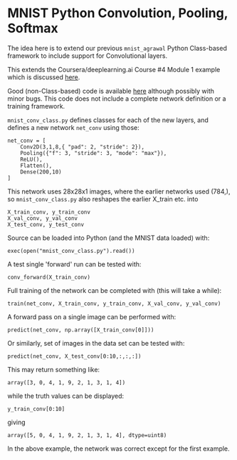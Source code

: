 # MNIST Python Convolution, Pooling, Softmax

The idea here is to extend our previous `mnist_agrawal` Python Class-based framework to include support for Convolutional layers.

This extends the Coursera/deeplearning.ai Course #4 Module 1 example which is discussed
[here](https://www.analyticsvidhya.com/blog/2018/12/guide-convolutional-neural-network-cnn/).

Good (non-Class-based) code is available
[here](https://github.com/AdalbertoCq/Deep-Learning-Specialization-Coursera/tree/master/Convolutional%20Neural%20Networks/week1)
although possibly with minor bugs. This code does not include a complete network definition or a training framework.

`mnist_conv_class.py` defines classes for each of the new layers, and defines a new network `net_conv` using those:
```
net_conv = [
    Conv2D(3,1,8,{ "pad": 2, "stride": 2}),
    Pooling({"f": 3, "stride": 3, "mode": "max"}),
    ReLU(),
    Flatten(),
    Dense(200,10)
]
```

This network uses 28x28x1 images, where the earlier networks used (784,), so `mnist_conv_class.py` also reshapes the earlier X_train
etc. into
```
X_train_conv, y_train_conv
X_val_conv, y_val_conv
X_test_conv, y_test_conv
```

Source can be loaded into Python (and the MNIST data loaded) with:
```
exec(open("mnist_conv_class.py").read())
```

A test single 'forward' run can be tested with:
```
conv_forward(X_train_conv)
```

Full training of the network can be completed with (this will take a while):
```
train(net_conv, X_train_conv, y_train_conv, X_val_conv, y_val_conv)
```

A forward pass on a single image can be performed with:
```
predict(net_conv, np.array([X_train_conv[0]]))
```
Or similarly,  set of images in the data set can be tested with:
```
predict(net_conv, X_test_conv[0:10,:,:,:])
```
This may return something like:
```
array([3, 0, 4, 1, 9, 2, 1, 3, 1, 4])
```
while the truth values can be displayed:
```
y_train_conv[0:10]
```
giving
```
array([5, 0, 4, 1, 9, 2, 1, 3, 1, 4], dtype=uint8)
```
In the above example, the network was correct except for the first example.
